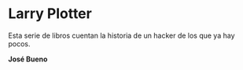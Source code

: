 # Larry Plotter

Esta serie de libros cuentan la historia de un hacker de los que ya hay pocos.

**José Bueno**